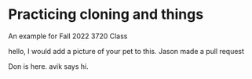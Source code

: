 # Practicing cloning and things
An example for Fall 2022 3720 Class


hello, I would add a picture of your pet to this.
Jason made a pull request


Don is here. avik says hi. 
